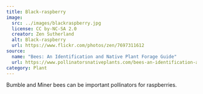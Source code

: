 ```yaml
---
title: Black-raspberry
image:
  src: ../images/blackraspberry.jpg
  license: CC by-NC-SA 2.0
  creator: Zen Sutherland
  alt: Black-raspberry
  url: https://www.flickr.com/photos/zen/7697311612
source:
  name: "Bees: An Identification and Native Plant Forage Guide"
  url: https://www.pollinatorsnativeplants.com/bees-an-identification-and-native-plant-forage-guide.html
category: Plant
---
```

Bumble and Miner bees can be important pollinators for raspberries.